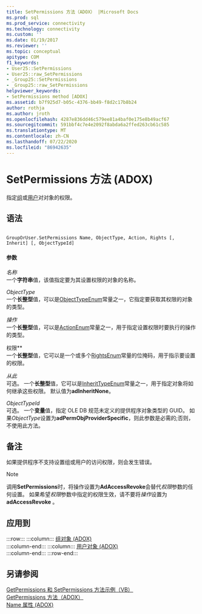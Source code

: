 ```yaml
---
title: SetPermissions 方法（ADOX） |Microsoft Docs
ms.prod: sql
ms.prod_service: connectivity
ms.technology: connectivity
ms.custom: ''
ms.date: 01/19/2017
ms.reviewer: ''
ms.topic: conceptual
apitype: COM
f1_keywords:
- User25::SetPermissions
- User25::raw_SetPermissions
- _Group25::SetPermissions
- _Group25::raw_SetPermissions
helpviewer_keywords:
- SetPermissions method [ADOX]
ms.assetid: b7f925d7-b05c-4376-bb49-f8d2c17b8b24
author: rothja
ms.author: jroth
ms.openlocfilehash: 4287e836dd46c579ee81a4baf0e175e8b49acf67
ms.sourcegitcommit: 591bbf4c7e4e2092f8abda6a2ffed263cb61c585
ms.translationtype: MT
ms.contentlocale: zh-CN
ms.lasthandoff: 07/22/2020
ms.locfileid: "86942635"
---
```

# <a name="setpermissions-method-adox"></a>SetPermissions 方法 (ADOX)
指定[组](../../../ado/reference/adox-api/group-object-adox.md)或[用户](../../../ado/reference/adox-api/user-object-adox.md)对对象的权限。  
  
## <a name="syntax"></a>语法  
  
```  
  
GroupOrUser.SetPermissions Name, ObjectType, Action, Rights [, Inherit] [, ObjectTypeId]  
```  
  
#### <a name="parameters"></a>参数  
 *名称*  
 一个**字符串**值，该值指定要为其设置权限的对象的名称。  
  
 *ObjectType*  
 一个**长整型**值，可以是[ObjectTypeEnum](../../../ado/reference/adox-api/objecttypeenum.md)常量之一，它指定要获取其权限的对象的类型。  
  
 *操作*  
 一个**长整型**值，可以是[ActionEnum](../../../ado/reference/adox-api/actionenum.md)常量之一，用于指定设置权限时要执行的操作的类型。  
  
 权限**  
 一个**长整型**值，它可以是一个或多个[RightsEnum](../../../ado/reference/adox-api/rightsenum.md)常量的位掩码，用于指示要设置的权限。  
  
 *从此*  
 可选。 一个**长整型**值，它可以是[InheritTypeEnum](../../../ado/reference/adox-api/inherittypeenum.md)常量之一，用于指定对象将如何继承这些权限。 默认值为**adInheritNone**。  
  
 *ObjectTypeId*  
 可选。 一个**变量**值，指定 OLE DB 规范未定义的提供程序对象类型的 GUID。 如果*ObjectType*设置为**adPermObjProviderSpecific**，则此参数是必需的;否则，不使用此方法。  
  
## <a name="remarks"></a>备注  
 如果提供程序不支持设置组或用户的访问权限，则会发生错误。  
  
> [!NOTE]
>  调用**SetPermissions**时，将操作设置为**AdAccessRevoke**会替代*权限*参数的任何设置。 如果希望*权限*参数中指定的权限生效，请不要将*操作*设置为**adAccessRevoke** 。  
  
## <a name="applies-to"></a>应用到  

:::row:::
    :::column:::
        [组对象 (ADOX)](../../../ado/reference/adox-api/group-object-adox.md)  
    :::column-end:::
    :::column:::
        [用户对象 (ADOX)](../../../ado/reference/adox-api/user-object-adox.md)  
    :::column-end:::
:::row-end:::

## <a name="see-also"></a>另请参阅  
 [GetPermissions 和 SetPermissions 方法示例（VB）](../../../ado/reference/adox-api/getpermissions-and-setpermissions-methods-example-vb.md)   
 [GetPermissions 方法（ADOX）](../../../ado/reference/adox-api/getpermissions-method-adox.md)   
 [Name 属性 (ADOX)](../../../ado/reference/adox-api/name-property-adox.md)
